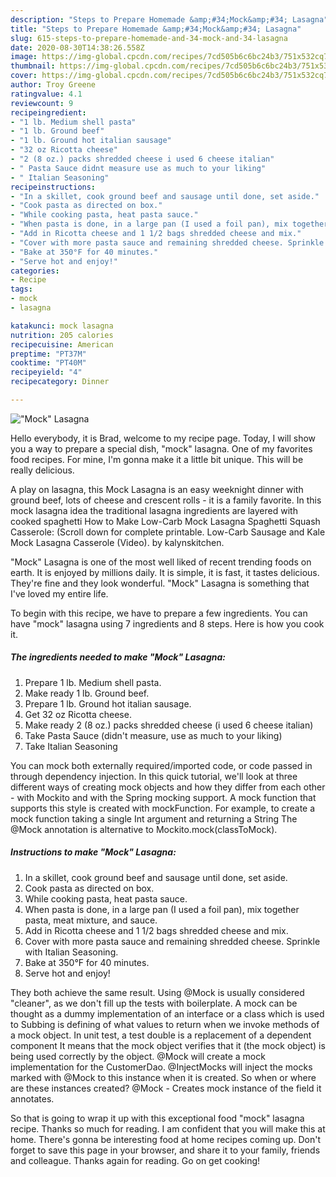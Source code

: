 ```yaml
---
description: "Steps to Prepare Homemade &amp;#34;Mock&amp;#34; Lasagna"
title: "Steps to Prepare Homemade &amp;#34;Mock&amp;#34; Lasagna"
slug: 615-steps-to-prepare-homemade-and-34-mock-and-34-lasagna
date: 2020-08-30T14:38:26.558Z
image: https://img-global.cpcdn.com/recipes/7cd505b6c6bc24b3/751x532cq70/mock-lasagna-recipe-main-photo.jpg
thumbnail: https://img-global.cpcdn.com/recipes/7cd505b6c6bc24b3/751x532cq70/mock-lasagna-recipe-main-photo.jpg
cover: https://img-global.cpcdn.com/recipes/7cd505b6c6bc24b3/751x532cq70/mock-lasagna-recipe-main-photo.jpg
author: Troy Greene
ratingvalue: 4.1
reviewcount: 9
recipeingredient:
- "1 lb. Medium shell pasta"
- "1 lb. Ground beef"
- "1 lb. Ground hot italian sausage"
- "32 oz Ricotta cheese"
- "2 (8 oz.) packs shredded cheese i used 6 cheese italian"
- " Pasta Sauce didnt measure use as much to your liking"
- " Italian Seasoning"
recipeinstructions:
- "In a skillet, cook ground beef and sausage until done, set aside."
- "Cook pasta as directed on box."
- "While cooking pasta, heat pasta sauce."
- "When pasta is done, in a large pan (I used a foil pan), mix together pasta, meat mixture, and sauce."
- "Add in Ricotta cheese and 1 1/2 bags shredded cheese and mix."
- "Cover with more pasta sauce and remaining shredded cheese. Sprinkle with Italian Seasoning."
- "Bake at 350°F for 40 minutes."
- "Serve hot and enjoy!"
categories:
- Recipe
tags:
- mock
- lasagna

katakunci: mock lasagna 
nutrition: 205 calories
recipecuisine: American
preptime: "PT37M"
cooktime: "PT40M"
recipeyield: "4"
recipecategory: Dinner

---
```



![&#34;Mock&#34; Lasagna](https://img-global.cpcdn.com/recipes/7cd505b6c6bc24b3/751x532cq70/mock-lasagna-recipe-main-photo.jpg)

Hello everybody, it is Brad, welcome to my recipe page. Today, I will show you a way to prepare a special dish, &#34;mock&#34; lasagna. One of my favorites food recipes. For mine, I'm gonna make it a little bit unique. This will be really delicious.

A play on lasagna, this Mock Lasagna is an easy weeknight dinner with ground beef, lots of cheese and crescent rolls - it is a family favorite. In this mock lasagna idea the traditional lasagna ingredients are layered with cooked spaghetti How to Make Low-Carb Mock Lasagna Spaghetti Squash Casserole: (Scroll down for complete printable. Low-Carb Sausage and Kale Mock Lasagna Casserole (Video). by kalynskitchen.

&#34;Mock&#34; Lasagna is one of the most well liked of recent trending foods on earth. It is enjoyed by millions daily. It is simple, it is fast, it tastes delicious. They're fine and they look wonderful. &#34;Mock&#34; Lasagna is something that I've loved my entire life.


To begin with this recipe, we have to prepare a few ingredients. You can have &#34;mock&#34; lasagna using 7 ingredients and 8 steps. Here is how you cook it.

<!--inarticleads1-->

##### The ingredients needed to make &#34;Mock&#34; Lasagna:

1. Prepare 1 lb. Medium shell pasta.
1. Make ready 1 lb. Ground beef.
1. Prepare 1 lb. Ground hot italian sausage.
1. Get 32 oz Ricotta cheese.
1. Make ready 2 (8 oz.) packs shredded cheese (i used 6 cheese italian)
1. Take  Pasta Sauce (didn&#39;t measure, use as much to your liking)
1. Take  Italian Seasoning


You can mock both externally required/imported code, or code passed in through dependency injection. In this quick tutorial, we&#39;ll look at three different ways of creating mock objects and how they differ from each other - with Mockito and with the Spring mocking support. A mock function that supports this style is created with mockFunction. For example, to create a mock function taking a single Int argument and returning a String The @Mock annotation is alternative to Mockito.mock(classToMock). 

<!--inarticleads2-->

##### Instructions to make &#34;Mock&#34; Lasagna:

1. In a skillet, cook ground beef and sausage until done, set aside.
1. Cook pasta as directed on box.
1. While cooking pasta, heat pasta sauce.
1. When pasta is done, in a large pan (I used a foil pan), mix together pasta, meat mixture, and sauce.
1. Add in Ricotta cheese and 1 1/2 bags shredded cheese and mix.
1. Cover with more pasta sauce and remaining shredded cheese. Sprinkle with Italian Seasoning.
1. Bake at 350°F for 40 minutes.
1. Serve hot and enjoy!


They both achieve the same result. Using @Mock is usually considered &#34;cleaner&#34;, as we don&#39;t fill up the tests with boilerplate. A mock can be thought as a dummy implementation of an interface or a class which is used to Subbing is defining of what values to return when we invoke methods of a mock object. In unit test, a test double is a replacement of a dependent component It means that the mock object verifies that it (the mock object) is being used correctly by the object. @Mock will create a mock implementation for the CustomerDao. @InjectMocks will inject the mocks marked with @Mock to this instance when it is created. So when or where are these instances created? @Mock - Creates mock instance of the field it annotates. 

So that is going to wrap it up with this exceptional food &#34;mock&#34; lasagna recipe. Thanks so much for reading. I am confident that you will make this at home. There's gonna be interesting food at home recipes coming up. Don't forget to save this page in your browser, and share it to your family, friends and colleague. Thanks again for reading. Go on get cooking!

